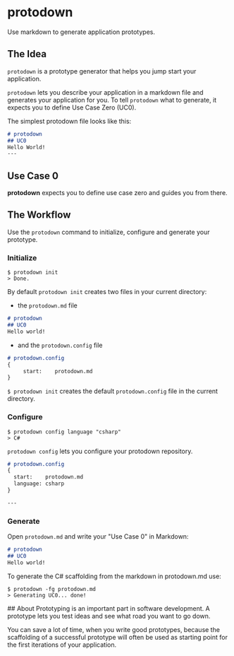 # protodown
Use markdown to generate application prototypes.

## The Idea
`protodown` is a prototype generator that helps you jump start your application.

`protodown` lets you describe your application in a markdown file and generates your application for you. To tell `protodown` what to generate, it expects you to define Use Case Zero (UC0).

The simplest protodown file looks like this:

```markdown
# protodown
## UC0
Hello World!
---
```
## Use Case 0
**protodown** expects you to define use case zero and guides you from there.

## The Workflow
Use the `protodown` command to initialize, configure and generate your prototype.

### Initialize
```shell
$ protodown init
> Done.
```
By default `protodown init` creates two files in your current directory:
- the `protodown.md` file
```markdown
# protodown
## UC0
Hello world!
```
- and the `protodown.config` file
```markdown
# protodown.config
{
     start:    protodown.md
}
```
`$ protodown init` creates the default `protodown.config` file in the current directory.

### Configure
```shell
$ protodown config language "csharp"
> C#
```
`protodown config` lets you configure your protodown repository.
```markdown
# protodown.config
{
  start:    protodown.md
  language: csharp
}

---
```

### Generate
Open `protodown.md` and write your "Use Case 0" in Markdown: 

```markdown
# protodown
## UC0
Hello world!
```

To generate the C# scaffolding from the markdown in protodown.md use:
```shell
$ protodown -fg protodown.md
> Generating UC0... done!
```

## About
Prototyping is an important part in software development. A prototype lets you test ideas and see what road you want to go down.

You can save a lot of time, when you write good prototypes, because the scaffolding of a successful prototype will often be used as starting point for the first iterations of your application.
